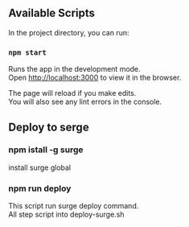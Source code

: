 ## Available Scripts

In the project directory, you can run:

### `npm start`

Runs the app in the development mode.\
Open [http://localhost:3000](http://localhost:3000) to view it in the browser.

The page will reload if you make edits.\
You will also see any lint errors in the console.

## Deploy to serge

### npm istall -g surge

install surge global

### npm run deploy

This script run surge deploy command.\
All step script into deploy-surge.sh
